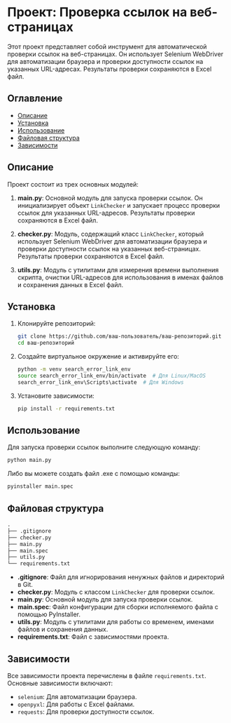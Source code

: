 # Проект: Проверка ссылок на веб-страницах

Этот проект представляет собой инструмент для автоматической проверки ссылок на веб-страницах. Он использует Selenium WebDriver для автоматизации браузера и проверки доступности ссылок на указанных URL-адресах. Результаты проверки сохраняются в Excel файл.

## Оглавление

- [Описание](#описание)
- [Установка](#установка)
- [Использование](#использование)
- [Файловая структура](#файловая-структура)
- [Зависимости](#зависимости)

## Описание

Проект состоит из трех основных модулей:

1. **main.py**: Основной модуль для запуска проверки ссылок. Он инициализирует объект `LinkChecker` и запускает процесс проверки ссылок для указанных URL-адресов. Результаты проверки сохраняются в Excel файл.

2. **checker.py**: Модуль, содержащий класс `LinkChecker`, который использует Selenium WebDriver для автоматизации браузера и проверки доступности ссылок на указанных веб-страницах. Результаты проверки сохраняются в Excel файл.

3. **utils.py**: Модуль с утилитами для измерения времени выполнения скрипта, очистки URL-адресов для использования в именах файлов и сохранения данных в Excel файл.

## Установка

1. Клонируйте репозиторий:

   ```bash
   git clone https://github.com/ваш-пользователь/ваш-репозиторий.git
   cd ваш-репозиторий
   ```

2. Создайте виртуальное окружение и активируйте его:

   ```bash
   python -m venv search_error_link_env
   source search_error_link_env/bin/activate  # Для Linux/MacOS
   search_error_link_env\Scripts\activate  # Для Windows
   ```

3. Установите зависимости:

   ```bash
   pip install -r requirements.txt
   ```

## Использование

Для запуска проверки ссылок выполните следующую команду:

```bash
python main.py
```

Либо вы можете создать файл .exe с помощью команды:

```bash
pyinstaller main.spec
```

## Файловая структура

```txt
.
├── .gitignore
├── checker.py
├── main.py
├── main.spec
├── utils.py
└── requirements.txt
```

- **.gitignore**: Файл для игнорирования ненужных файлов и директорий в Git.
- **checker.py**: Модуль с классом `LinkChecker` для проверки ссылок.
- **main.py**: Основной модуль для запуска проверки ссылок.
- **main.spec**: Файл конфигурации для сборки исполняемого файла с помощью PyInstaller.
- **utils.py**: Модуль с утилитами для работы со временем, именами файлов и сохранения данных.
- **requirements.txt**: Файл с зависимостями проекта.

## Зависимости

Все зависимости проекта перечислены в файле `requirements.txt`. Основные зависимости включают:

- `selenium`: Для автоматизации браузера.
- `openpyxl`: Для работы с Excel файлами.
- `requests`: Для проверки доступности ссылок.
